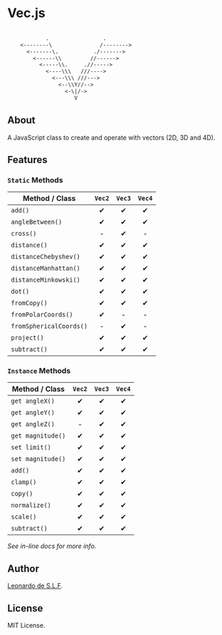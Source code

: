 # Vec.js

```txt

            .                 .
    <--------\               /-------->
      <-------\.           ./------->
        <------\\         //------>
          <-----\\.     .//----->
            <----\\\   ///---->
              <---\\\ ///--->
                <--\\Y//-->
                  <-\|/->
                     V

```

## About

A JavaScript class to create and operate with vectors (2D, 3D and 4D).

## Features

### `Static` Methods

| Method / Class | `Vec2` | `Vec3` | `Vec4` |
| --- | :-: | :-: | :-: |
| `add()` | ✔ | ✔ | ✔ |
| `angleBetween()` | ✔ | ✔ | ✔ |
| `cross()` | - | ✔ | - |
| `distance()` | ✔ | ✔ | ✔ |
| `distanceChebyshev()` | ✔ | ✔ | ✔ |
| `distanceManhattan()` | ✔ | ✔ | ✔ |
| `distanceMinkowski()` | ✔ | ✔ | ✔ |
| `dot()` | ✔ | ✔ | ✔ |
| `fromCopy()` | ✔ | ✔ | ✔ |
| `fromPolarCoords()` | ✔ | - | - |
| `fromSphericalCoords()` | - | ✔ | - |
| `project()` | ✔ | ✔ | ✔ |
| `subtract()` | ✔ | ✔ | ✔ |

### `Instance` Methods

| Method / Class | `Vec2` | `Vec3` | `Vec4` |
| --- | :-: | :-: | :-: |
| `get angleX()` | ✔ | ✔ | ✔ |
| `get angleY()` | ✔ | ✔ | ✔ |
| `get angleZ()` | - | ✔ | ✔ |
| `get magnitude()` | ✔ | ✔ | ✔ |
| `set limit()` | ✔ | ✔ | ✔ |
| `set magnitude()` | ✔ | ✔ | ✔ |
| `add()` | ✔ | ✔ | ✔ |
| `clamp()` | ✔ | ✔ | ✔ |
| `copy()` | ✔ | ✔ | ✔ |
| `normalize()` | ✔ | ✔ | ✔ |
| `scale()` | ✔ | ✔ | ✔ |
| `subtract()` | ✔ | ✔ | ✔ |

*See in-line docs for more info.*

## Author

[Leonardo de S.L.F](https://github.com/leodeslf "GitHub profile").

## License

MIT License.
